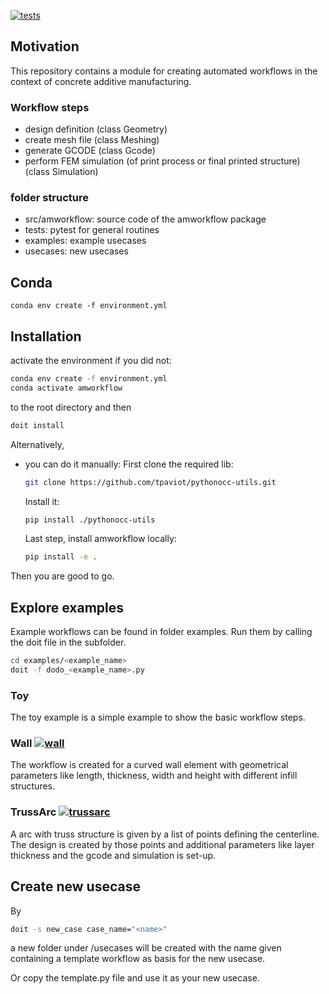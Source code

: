 [![tests](https://github.com/BAMresearch/amworkflow/actions/workflows/tests.yml/badge.svg)](https://github.com/BAMresearch/amworkflow/actions/workflows/tests.yml)

## Motivation

This repository contains a module for creating automated workflows in the context of concrete additive manufacturing.

### Workflow steps
* design definition (class Geometry)
* create mesh file (class Meshing)
* generate GCODE (class Gcode)
* perform FEM simulation (of print process or final printed structure) (class Simulation)

### folder structure
* src/amworkflow: source code of the amworkflow package
* tests: pytest for general routines
* examples: example usecases
* usecases: new usecases


## Conda
```conda env create -f environment.yml```

## Installation
activate the environment if you did not:
```bash
conda env create -f environment.yml
conda activate amworkflow
```

to the root directory and then

```bash
doit install
```
Alternatively,
* you can do it manually:
    First clone the required lib:
    ```bash
    git clone https://github.com/tpaviot/pythonocc-utils.git
    ```
    Install it:
    ```bash
    pip install ./pythonocc-utils
    ```
    Last step, install amworkflow locally:
    ```bash
    pip install -e .
    ```

Then you are good to go.

## Explore examples
Example workflows can be found in folder examples. 
Run them by calling the doit file in the subfolder. 
```bash
cd examples/<example_name>
doit -f dodo_<example_name>.py
```

### Toy
The toy example is a simple example to show the basic workflow steps.

### Wall [![wall](https://github.com/BAMresearch/amworkflow/actions/workflows/wall.yml/badge.svg)](https://github.com/BAMresearch/amworkflow/actions/workflows/wall.yml)
The workflow is created for a curved wall element with geometrical parameters like length, thickness, width and height with different infill structures.

### TrussArc [![trussarc](https://github.com/BAMresearch/amworkflow/actions/workflows/trussarc.yml/badge.svg)](https://github.com/BAMresearch/amworkflow/actions/workflows/trussarc.yml)
A arc with truss structure is given by a list of points defining the centerline.
The design is created by those points and additional parameters like layer thickness and the gcode and simulation is set-up.


## Create new usecase  

By
```bash
doit -s new_case case_name="<name>"
```
a new folder under /usecases will be created with the name given containing a template workflow as basis for the new usecase.

Or copy the template.py file and use it as your new usecase.



